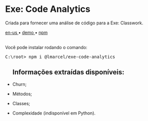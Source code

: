 <div valing="top">
  <h1><span>Exe:</span> Code Analytics</h1>
  <p>Criada para fornecer uma análise de código para a Exe: Classwork.</p>
  <nav>
    <div id="repository-buttons"/>
    <a class="navigation-link disabled" href="https://github.com/L-Marcel/exe-code-analytics/blob/main/README.en-us.md" target="__blank__">
      en-us
    </a>
    <span class="disabled">•</span>
    <a class="navigation-link" href="https://exe-code-analytics-playground.vercel.app" target="__blank__">
      demo
    </a>
    <span>•</span>
    <a class="navigation-link" href="https://www.npmjs.com/package/@lmarcel/exe-code-analytics" target="__blank__">
      npm
    </a>
  </nav>
</div>

<br/>

<p>Você pode instalar rodando o comando:</p>
<pre>
C:\root> <span>npm</span> i @lmarcel/exe-code-analytics
</pre>

<div id="grid"> 
  <ul><h2>Informações <span>extraídas</span> disponíveis:</h2>
    <li id="checked"><p>Churn;</p></li>
    <li id="checked"><p>Métodos;</p></li>
    <li id="checked"><p>Classes;</p></li>
    <li id="checked"><p>Complexidade (<span>indisponível em Python</span>).</p></li>
  </ul>
</div>
